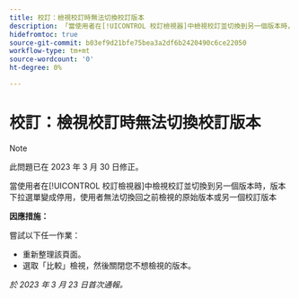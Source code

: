 ```yaml
---
title: 校訂：檢視校訂時無法切換校訂版本
description: 「當使用者在[!UICONTROL 校訂檢視器]中檢視校訂並切換到另一個版本時，版本下拉選單變成停用，使用者無法切換回之前檢視的原始版本或另一個校訂版本」
hidefromtoc: true
source-git-commit: b03ef9d21bfe75bea3a2df6b2420490c6ce22050
workflow-type: tm+mt
source-wordcount: '0'
ht-degree: 0%

---
```



# 校訂：檢視校訂時無法切換校訂版本

>[!NOTE]
>
>此問題已在 2023 年 3 月 30 日修正。

當使用者在[!UICONTROL 校訂檢視器]中檢視校訂並切換到另一個版本時，版本下拉選單變成停用，使用者無法切換回之前檢視的原始版本或另一個校訂版本

**因應措施：**

嘗試以下任一作業：

* 重新整理該頁面。
* 選取「比較」檢視，然後關閉您不想檢視的版本。

_於 2023 年 3 月 23 日首次通報。_

